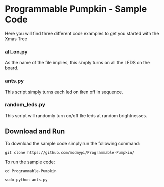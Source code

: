 # Programmable Pumpkin - Sample Code

Here you will find three different code examples to get you started with the Xmas Tree

### all_on.py

As the name of the file implies, this simply turns on all the LEDS on the board.

### ants.py

This script simply turns each led on then off in sequence.

### random_leds.py

This script will randomly turn on/off the leds at random brightnesses.

## Download and Run

To download the sample code simply run the following command:

```
git clone https://github.com/modmypi/Programmable-Pumpkin/
```

To run the sample code:

```
cd Programmable-Pumpkin
```

```
sudo python ants.py
```
